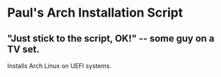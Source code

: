 # Paul's Arch Installation Script

## "Just stick to the script, OK!" -- some guy on a TV set.

Installs Arch Linux on UEFI systems.
